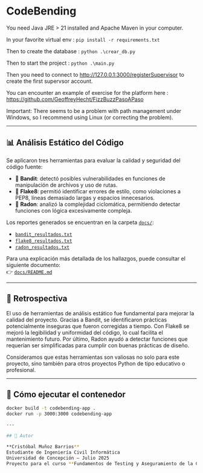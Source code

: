 
# CodeBending

You need Java JRE > 21 installed and Apache Maven in your computer.

In your favorite virtual env :
`pip install -r requirements.txt`

Then to create the database :
`python .\crear_db.py`

Then to start the project :
`python .\main.py` 

Then you need to connect to http://127.0.0.1:3000/registerSupervisor to create the first supervsor account.

You can encounter an example of exercise for the platform here : https://github.com/GeoffreyHecht/FizzBuzzPasoAPaso

Important: There seems to be a problem with path management under Windows, so I recommend using Linux (or correcting the problem).

---

## 📊 Análisis Estático del Código

Se aplicaron tres herramientas para evaluar la calidad y seguridad del código fuente:

- 🔐 **Bandit**: detectó posibles vulnerabilidades en funciones de manipulación de archivos y uso de rutas.
- 📏 **Flake8**: permitió identificar errores de estilo, como violaciones a PEP8, líneas demasiado largas y espacios innecesarios.
- 🧠 **Radon**: analizó la complejidad ciclomática, permitiendo detectar funciones con lógica excesivamente compleja.

Los reportes generados se encuentran en la carpeta [`docs/`](./docs/):

- [`bandit_resultados.txt`](./docs/bandit_resultados.txt)
- [`flake8_resultados.txt`](./docs/flake8_resultados.txt)
- [`radon_resultados.txt`](./docs/radon_resultados.txt)

Para una explicación más detallada de los hallazgos, puede consultar el siguiente documento:  
👉 [`docs/README.md`](./docs/README.md)

---

## 💬 Retrospectiva

El uso de herramientas de análisis estático fue fundamental para mejorar la calidad del proyecto. Gracias a Bandit, se identificaron prácticas potencialmente inseguras que fueron corregidas a tiempo. Con Flake8 se mejoró la legibilidad y uniformidad del código, lo cual facilita el mantenimiento futuro. Por último, Radon ayudó a detectar funciones que requerían ser simplificadas para cumplir con buenas prácticas de diseño.

Consideramos que estas herramientas son valiosas no solo para este proyecto, sino también para otros proyectos Python de tipo educativo o profesional.

---

## 🐳 Cómo ejecutar el contenedor

```bash
docker build -t codebending-app .
docker run -p 3000:3000 codebending-app

---

## 👤 Autor

**Cristóbal Muñoz Barrios**  
Estudiante de Ingeniería Civil Informática  
Universidad de Concepción – Julio 2025  
Proyecto para el curso **Fundamentos de Testing y Aseguramiento de la Calidad**
